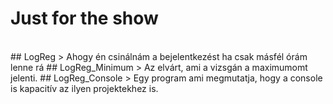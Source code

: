 # Just for the show
<br>
## LogReg > Ahogy én csinálnám a bejelentkezést ha csak másfél órám lenne rá
## LogReg_Minimum > Az elvárt, ami a vizsgán a maximumomt jelenti.
## LogReg_Console > Egy program ami megmutatja, hogy a console is kapacitív az ilyen projektekhez is.

